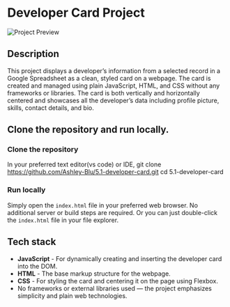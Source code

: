 # Developer Card Project

![Project Preview](https://socialify.git.ci/Ashley-Blu/5.1-developer-card/image?font=Rokkitt&forks=1&issues=1&language=1&name=1&owner=1&pattern=Solid&pulls=1&stargazers=1&theme=Light)

## Description

This project displays a developer’s information from a selected record in a Google Spreadsheet as a clean, styled card on a webpage. The card is created and managed using plain JavaScript, HTML, and CSS without any frameworks or libraries. The card is both vertically and horizontally centered and showcases all the developer’s data including profile picture, skills, contact details, and bio.

## Clone the repository and run locally.

### Clone the repository 

In your preferred text editor(vs code) or IDE, 
git clone https://github.com/Ashley-Blu/5.1-developer-card.git
cd 5.1-developer-card

### Run locally

Simply open the `index.html` file in your preferred web browser. No additional server or build steps are required.
Or you can just double-click the `index.html` file in your file explorer.

## Tech stack

- **JavaScript** - For dynamically creating and inserting the developer card into the DOM.
- **HTML** - The base markup structure for the webpage.
- **CSS** - For styling the card and centering it on the page using Flexbox.
- No frameworks or external libraries used — the project emphasizes simplicity and plain web technologies.



